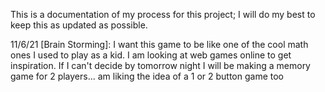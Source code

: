 This is a documentation of my process for this project; I will do my best to keep this as updated as possible. 




11/6/21 [Brain Storming]:
I want this game to be like one of the cool math ones I used to play as a kid. I am looking at web games online to get inspiration. If I can't decide by tomorrow night I will be making a memory game for 2 players... am liking the idea of a 1 or 2 button game too
